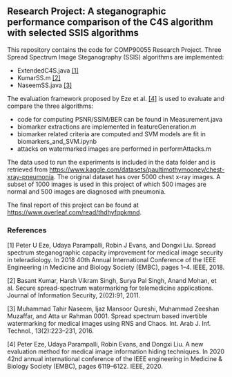 ## Research Project: A steganographic performance comparison of the C4S algorithm with selected SSIS algorithms

This repository contains the code for COMP90055 Research Project. Three Spread Spectrum Image Steganography (SSIS)
algorithms are implemented:
* ExtendedC4S.java [[1]](#1)
* KumarSS.m [[2]](#2)
* NaseemSS.java [[3]](#3)

The evaluation framework proposed by Eze et al. [[4]](#4) is used to evaluate and compare the three algorithms:
* code for computing PSNR/SSIM/BER can be found in Measurement.java
* biomarker extractions are implemented in featureGeneration.m
* biomarker related criteria are computed and SVM models are fit in biomarkers_and_SVM.ipynb
* attacks on watermarked images are performed in performAttacks.m

The data used to run the experiments is included in the data folder and is retrieved from https://www.kaggle.com/datasets/paultimothymooney/chest-xray-pneumonia. The original dataset has over 5000 chest x-ray images. A subset of 1000 images is used in this project of which 500 images are normal and 500 images are diagnosed with pneumonia.

The final report of this project can be found at https://www.overleaf.com/read/thdhyfqpkmnd.

### References
<a id="1">[1]</a>
Peter U Eze, Udaya Parampalli, Robin J Evans, and Dongxi Liu.
Spread spectrum steganographic capacity improvement for medical image security in teleradiology.
In 2018 40th Annual International Conference of the IEEE Engineering in Medicine and Biology Society (EMBC), pages 1–4. IEEE, 2018.

<a id="1">[2]</a>
Basant Kumar, Harsh Vikram Singh, Surya Pal Singh, Anand Mohan, et al.
Secure spread-spectrum watermarking for telemedicine applications.
Journal of Information Security, 2(02):91, 2011.

<a id="1">[3]</a>
Muhammad Tahir Naseem, Ijaz Mansoor Qureshi, Muhammad Zeeshan Muzaffar, and Atta ur Rahman 0001.
Spread spectrum based invertible watermarking for medical images using RNS and Chaos. Int. Arab J. Inf. Technol., 13(2):223–231, 2016.

<a id="1">[4]</a>
Peter Eze, Udaya Parampalli, Robin Evans, and Dongxi Liu.
A new evaluation method for medical image information hiding techniques.
In 2020 42nd annual international conference of the IEEE engineering in Medicine & Biology Society (EMBC), pages 6119–6122. IEEE, 2020.
